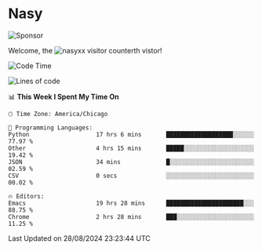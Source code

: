 # Nasy

<!--
<p align="center">
<img height="200" src="https://github-readme-stats.vercel.app/api?username=nasyxx&count_private=true&show_icons=true&theme=dracula&include_all_commits=true"/>
<img height="200" src="https://github-readme-stats.vercel.app/api/top-langs/?username=nasyxx&theme=dracula&hide=html,jupyter+notebook&count_private=true&show_icons=true"/>
</p>

  
----------------
-->

![Sponsor](https://img.shields.io/static/v1.svg?label=Sponsor&message=%E2%9D%A4&logo=GitHub&style=flat&color=pink)
 
Welcome, the ![nasyxx visitor counter](https://count.getloli.com/get/@nasyxx?theme=rule34)th vistor!
 
<!--START_SECTION:waka-->
![Code Time](http://img.shields.io/badge/Code%20Time-4%2C612%20hrs%2034%20mins-blue)

![Lines of code](https://img.shields.io/badge/From%20Hello%20World%20I%27ve%20Written-6.4%20million%20lines%20of%20code-blue)

📊 **This Week I Spent My Time On** 

```text
🕑︎ Time Zone: America/Chicago

💬 Programming Languages: 
Python                   17 hrs 6 mins       ███████████████████░░░░░░   77.97 % 
Other                    4 hrs 15 mins       █████░░░░░░░░░░░░░░░░░░░░   19.42 % 
JSON                     34 mins             █░░░░░░░░░░░░░░░░░░░░░░░░   02.59 % 
CSV                      0 secs              ░░░░░░░░░░░░░░░░░░░░░░░░░   00.02 % 

🔥 Editors: 
Emacs                    19 hrs 28 mins      ██████████████████████░░░   88.75 % 
Chrome                   2 hrs 28 mins       ███░░░░░░░░░░░░░░░░░░░░░░   11.25 % 
```


 Last Updated on 28/08/2024 23:23:44 UTC
<!--END_SECTION:waka-->

<!-- ![visitors](https://visitor-badge.laobi.icu/badge?page_id=nasyxx.nasyxx) -->
